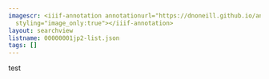 ```yaml
---
imagescr: <iiif-annotation annotationurl="https://dnoneill.github.io/annotate/annotations/00000001jp2-001.json"
  styling="image_only:true"></iiif-annotation>
layout: searchview
listname: 00000001jp2-list.json
tags: []
---
```

test